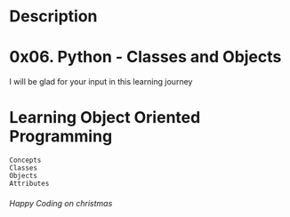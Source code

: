# Description

# 0x06. Python - Classes and Objects

I will be glad for your input in this learning journey

# Learning Object Oriented Programming
	Concepts
	Classes
	Objects
	Attributes
	

###### Happy Coding on christmas
